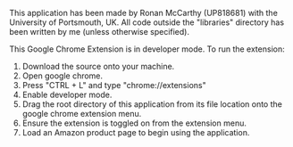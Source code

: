 This application has been made by Ronan McCarthy (UP818681) with the University of Portsmouth, UK.
All code outside the "libraries" directory has been written by me (unless otherwise specified).

This Google Chrome Extension is in developer mode.
To run the extension:
1. Download the source onto your machine.
2. Open google chrome.
3. Press "CTRL + L" and type "chrome://extensions"
4. Enable developer mode.
5. Drag the root directory of this application from its file location onto the google chrome extension menu.
6. Ensure the extension is toggled on from the extension menu.
7. Load an Amazon product page to begin using the application.
